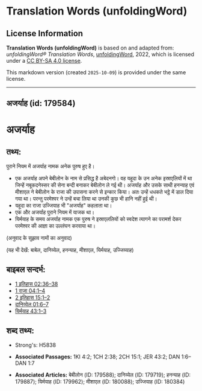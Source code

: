 # Translation Words (unfoldingWord)

## License Information

**Translation Words (unfoldingWord)** is based on and adapted from: _unfoldingWord® Translation Words_, [unfoldingWord](https://unfoldingword.org/utw), 2022, which is licensed under a [CC BY-SA 4.0 license](https://creativecommons.org/licenses/by-sa/4.0/legalcode.en).

This markdown version (created `2025-10-09`) is provided under the same license.



--------------------------------

## अजर्याह (id: 179584)

अजर्याह
=======

तथ्य:
-----

पुराने नियम में अजर्याह नामक अनेक पुरुष हुए है।

* एक अजर्याह अपने बेबीलोन के नाम से प्रसिद्ध है अबेदनगो। वह यहूदा के उन अनेक इस्राएलियों में था जिन्हें नबूकदनेस्सर की सेना बन्दी बनाकर बेबीलोन ले गई थी। अजर्याह और उसके साथी हनन्याह एवं मीशाएल ने बेबीलोन के राजा की उपासना करने से इन्कार किया। अतः उन्हें धधकते भट्ठे में डाल दिया गया था। परन्तु परमेश्वर ने उन्हें बचा लिया था उनकी कुछ भी हानि नहीं हुई थी।
* यहूदा का राजा उज्जियाह भी "अजर्याह" कहलाता था।
* एक और अजर्याह पुराने नियम में याजक था।
* यिर्मयाह के समय अजर्याह नामक एक पुरुष ने इस्राएललियों को स्वदेश त्यागने का परामर्श देकर परमेश्वर की आज्ञा का उल्लंघन करवाया था।

(अनुवाद के सुझाव नामों का अनुवाद)

(यह भी देखें: बाबेल, दानिय्येल, हनन्याह, मीशाएल, यिर्मयाह, उज्जिय्याह)

बाइबल सन्दर्भ:
--------------

* [1 इतिहास 02:36–38](https://ref.ly/1Chr0:0)
* [1 राजा 04:1–4](https://ref.ly/1Kgs0:0)
* [2 इतिहास 15:1–2](https://ref.ly/2Chr0:0)
* [दानिय्येल 01:6–7](https://ref.ly/Dan1:6-Dan1:7)
* [यिर्मयाह 43:1–3](https://ref.ly/Jer43:1-Jer43:3)

शब्द तथ्य:
----------

* Strong's: H5838

* **Associated Passages:** 1KI 4:2; 1CH 2:38; 2CH 15:1; JER 43:2; DAN 1:6–DAN 1:7
* **Associated Articles:** बेबीलोन (ID: 179588); दानिय्येल (ID: 179719); हनन्याह (ID: 179887); यिर्मयाह (ID: 179962); मीशाएल (ID: 180088); उज्जियाह (ID: 180384)

